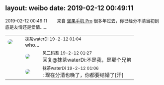 layout: weibo
date: 2019-02-12 00:49:11
---
<meta name="referrer" content="no-referrer" />

2019-02-12 00:49:11  &nbsp;&nbsp;&nbsp;&nbsp;&nbsp;&nbsp; 来自 <a href="http://app.weibo.com/t/feed/Z4AgP" rel="nofollow">坚果手机 Pro</a>
很多年过去，你已经分不清当初到底是友情还是爱情……  ​​​

<table style="width: 100%;">
  <tr>
    <td style="width: 40px;"><img style="border-radius:50%" src="https://tva4.sinaimg.cn/crop.7.0.735.735.50/69913cd7jw8f7htri4j2qj20ku0kfmxx.jpg?KID=imgbed,tva&Expires=1624464791&ssig=Ee83SXH%2FPr"></td>
    <td colspan="2"><small>抹茶waterDi 19-2-12 01:04</small><br/>who…</td>
  </tr>
  <tr>
    <td/>
    <td style="width: 40px;"><img style="border-radius:50%" src="https://tva3.sinaimg.cn/crop.0.0.639.639.50/6d2a6003jw8f3idy69w2gj20hs0hrt9g.jpg?KID=imgbed,tva&Expires=1624464791&ssig=bDggJdbuXH"></td>
    <td><small>风二码畜 19-2-12 01:27</small><br/>回复@抹茶waterDi:不是我，是那个兄弟</td>
  </tr>
  <tr>
    <td/>
    <td style="width: 40px;"><img style="border-radius:50%" src="https://tva4.sinaimg.cn/crop.7.0.735.735.50/69913cd7jw8f7htri4j2qj20ku0kfmxx.jpg?KID=imgbed,tva&Expires=1624464791&ssig=Ee83SXH%2FPr"></td>
    <td><small>抹茶waterDi 19-2-12 01:06</small><br/>: 现在分清也晚了，你都要结婚了[汗]</td>
  </tr>
</table>
